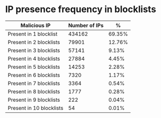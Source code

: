# IP presence frequency in blocklists
| Malicious IP | Number of IPs | % |
|----|----|----|
| Present in 1 blocklist | 434162 | 69.35% |
| Present in 2 blocklists | 79901 | 12.76% |
| Present in 3 blocklists | 57141 | 9.13% |
| Present in 4 blocklists | 27884 | 4.45% |
| Present in 5 blocklists | 14253 | 2.28% |
| Present in 6 blocklists | 7320 | 1.17% |
| Present in 7 blocklists | 3364 | 0.54% |
| Present in 8 blocklists | 1777 | 0.28% |
| Present in 9 blocklists | 222 | 0.04% |
| Present in 10 blocklists | 54 | 0.01% |

